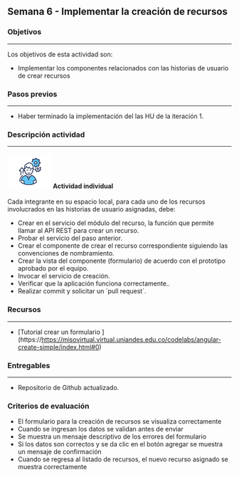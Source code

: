 ## Semana 6 - Implementar la creación de recursos

### Objetivos

---

Los objetivos de esta actividad son:

- Implementar los componentes relacionados con las historias de usuario de crear recursos

### Pasos previos

---

- Haber terminado la implementación del las HU de la iteración 1.

### Descripción actividad

---

#### ![](./../../assets/images/individuo.png) Actividad individual

Cada integrante en su espacio local, para cada uno de los recursos involucrados en las historias de usuario asignadas, debe:

- Crear en el servicio del módulo del recurso, la función que permite llamar al API REST para crear un recurso.
- Probar el servicio del paso anterior.
- Crear el componente de crear el recurso correspondiente siguiendo las convenciones de nombramiento.
- Crear la vista del componente (formulario) de acuerdo con el prototipo aprobado por el equipo.
- Invocar el servicio de creación.
- Verificar que la aplicación funciona correctamente..
- Realizar commit y solicitar un \`pull request\`.

### Recursos

---

- \[Tutorial crear un formulario \](https://https://misovirtual.virtual.uniandes.edu.co/codelabs/angular-create-simple/index.html#0)

### Entregables

---

- Repositorio de Github actualizado.

### Criterios de evaluación

- El formulario para la creación de recursos se visualiza correctamente
- Cuando se ingresan los datos se validan antes de enviar
- Se muestra un mensaje descriptivo de los errores del formulario
- Si los datos son correctos y se da clic en el botón agregar se muestra un mensaje de confirmación
- Cuando se regresa al listado de recursos, el nuevo recurso asignado se muestra correctamente
